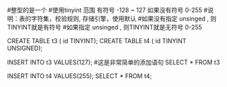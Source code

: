 #整型的是一个
#使用tinyint 范围 有符号 -128 ~ 127  如果没有符号 0-255
#说明：表的字符集，校验规则, 存储引擎，使用默认
#如果没有指定 unsinged , 则TINYINT就是有符号
#如果指定 unsinged , 则TINYINT就是无符号 0-255

CREATE TABLE t3 (
	id TINYINT);
CREATE TABLE t4 (
	id TINYINT UNSIGNED);
	
INSERT INTO t3 VALUES(127); #这是非常简单的添加语句
SELECT * FROM t3

INSERT INTO t4 VALUES(255);
SELECT * FROM t4;